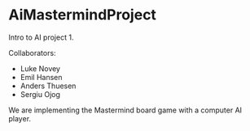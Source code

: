 # AiMastermindProject

Intro to AI project 1.

Collaborators:
- Luke Novey
- Emil Hansen
- Anders Thuesen
- Sergiu Ojog


We are implementing the Mastermind board game with a computer AI player.
